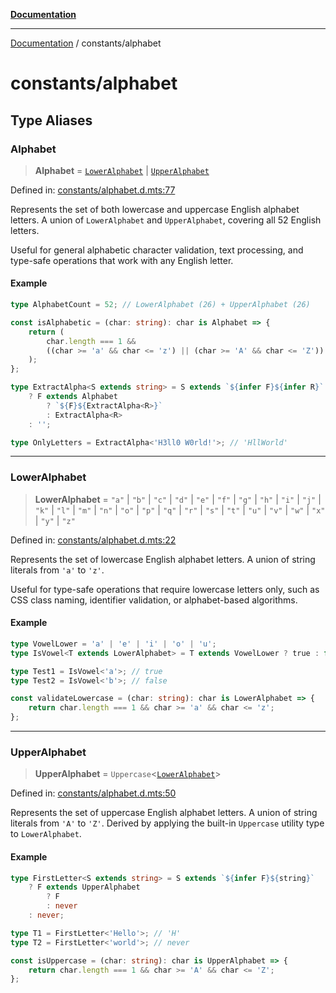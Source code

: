 [**Documentation**](../README.md)

---

[Documentation](../README.md) / constants/alphabet

# constants/alphabet

## Type Aliases

### Alphabet

> **Alphabet** = [`LowerAlphabet`](#loweralphabet) \| [`UpperAlphabet`](#upperalphabet)

Defined in: [constants/alphabet.d.mts:77](https://github.com/noshiro-pf/ts-type-forge/blob/main/src/constants/alphabet.d.mts#L77)

Represents the set of both lowercase and uppercase English alphabet letters.
A union of `LowerAlphabet` and `UpperAlphabet`, covering all 52 English letters.

Useful for general alphabetic character validation, text processing,
and type-safe operations that work with any English letter.

#### Example

```ts
type AlphabetCount = 52; // LowerAlphabet (26) + UpperAlphabet (26)

const isAlphabetic = (char: string): char is Alphabet => {
    return (
        char.length === 1 &&
        ((char >= 'a' && char <= 'z') || (char >= 'A' && char <= 'Z'))
    );
};

type ExtractAlpha<S extends string> = S extends `${infer F}${infer R}`
    ? F extends Alphabet
        ? `${F}${ExtractAlpha<R>}`
        : ExtractAlpha<R>
    : '';

type OnlyLetters = ExtractAlpha<'H3ll0 W0rld!'>; // 'HllWorld'
```

---

### LowerAlphabet

> **LowerAlphabet** = `"a"` \| `"b"` \| `"c"` \| `"d"` \| `"e"` \| `"f"` \| `"g"` \| `"h"` \| `"i"` \| `"j"` \| `"k"` \| `"l"` \| `"m"` \| `"n"` \| `"o"` \| `"p"` \| `"q"` \| `"r"` \| `"s"` \| `"t"` \| `"u"` \| `"v"` \| `"w"` \| `"x"` \| `"y"` \| `"z"`

Defined in: [constants/alphabet.d.mts:22](https://github.com/noshiro-pf/ts-type-forge/blob/main/src/constants/alphabet.d.mts#L22)

Represents the set of lowercase English alphabet letters.
A union of string literals from `'a'` to `'z'`.

Useful for type-safe operations that require lowercase letters only,
such as CSS class naming, identifier validation, or alphabet-based algorithms.

#### Example

```ts
type VowelLower = 'a' | 'e' | 'i' | 'o' | 'u';
type IsVowel<T extends LowerAlphabet> = T extends VowelLower ? true : false;

type Test1 = IsVowel<'a'>; // true
type Test2 = IsVowel<'b'>; // false

const validateLowercase = (char: string): char is LowerAlphabet => {
    return char.length === 1 && char >= 'a' && char <= 'z';
};
```

---

### UpperAlphabet

> **UpperAlphabet** = `Uppercase`\<[`LowerAlphabet`](#loweralphabet)\>

Defined in: [constants/alphabet.d.mts:50](https://github.com/noshiro-pf/ts-type-forge/blob/main/src/constants/alphabet.d.mts#L50)

Represents the set of uppercase English alphabet letters.
A union of string literals from `'A'` to `'Z'`.
Derived by applying the built-in `Uppercase` utility type to `LowerAlphabet`.

#### Example

```ts
type FirstLetter<S extends string> = S extends `${infer F}${string}`
    ? F extends UpperAlphabet
        ? F
        : never
    : never;

type T1 = FirstLetter<'Hello'>; // 'H'
type T2 = FirstLetter<'world'>; // never

const isUppercase = (char: string): char is UpperAlphabet => {
    return char.length === 1 && char >= 'A' && char <= 'Z';
};
```
